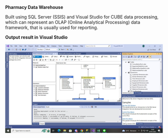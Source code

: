 **Pharmacy Data Warehouse**  

Built using SQL Server (SSIS) and Visual Studio for CUBE data processing, which can represent an OLAP (Online Analytical Processing) data framework, that is usually used for reporting.

**Output result in Visual Studio**

![Star-schema in visual studio](Output%20cube%20with%20star%20schema.png)
